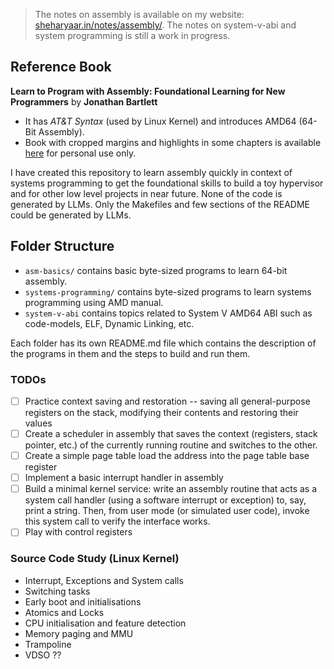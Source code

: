 > The notes on assembly is available on my website: [sheharyaar.in/notes/assembly/](https://www.sheharyaar.in/notes/assembly/). The notes on system-v-abi and system programming is still a work in progress.

## Reference Book

**Learn to Program with Assembly: Foundational Learning for New Programmers** by **Jonathan Bartlett**
- It has *AT&T Syntax* (used by Linux Kernel) and introduces AMD64 (64-Bit Assembly).
- Book with cropped margins and highlights in some chapters is available [here](./assembly_cropped.pdf) for personal use only.

I have created this repository to learn assembly quickly in context of systems programming to get the foundational skills to build a toy hypervisor and for other low level projects in near future. None of the code is generated by LLMs. Only the Makefiles and few sections of the README could be generated by LLMs.

## Folder Structure

- `asm-basics/` contains basic byte-sized programs to learn 64-bit assembly.
- `systems-programming/` contains byte-sized programs to learn systems programming using AMD manual.
- `system-v-abi` contains topics related to System V AMD64 ABI such as code-models, ELF, Dynamic Linking, etc.

Each folder has its own README.md file which contains the description of the programs in them and the steps to build and run them.

### TODOs

- [ ] Practice context saving and restoration -- saving all general-purpose registers on the stack, modifying their contents and restoring their values
- [ ] Create a scheduler in assembly that saves the context (registers, stack pointer, etc.) of the currently running routine and switches to the other.
- [ ] Create a simple page table load the address into the page table base register
- [ ] Implement a basic interrupt handler in assembly
- [ ] Build a minimal kernel service: write an assembly routine that acts as a system call handler (using a software interrupt or exception) to, say, print a string. Then, from user mode (or simulated user code), invoke this system call to verify the interface works.
- [ ] Play with control registers

### Source Code Study (Linux Kernel)

- Interrupt, Exceptions and System calls
- Switching tasks
- Early boot and initialisations
- Atomics and Locks
- CPU initialisation and feature detection
- Memory paging and MMU
- Trampoline
- VDSO ??
